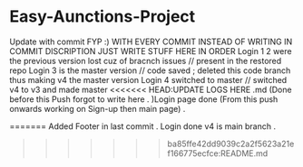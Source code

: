 # Easy-Aunctions-Project
Update with commit 
FYP :) 
WITH EVERY COMMIT INSTEAD OF WRITING IN COMMIT DISCRIPTION JUST WRITE STUFF HERE IN ORDER 
Login 1 2 were the previous version lost cuz of bracnch issues // present in the restored repo 
Login 3 is the master version // code saved ; deleted this code branch thus making v4 the master version 
Login 4 switched to master // switched v4 to v3 and made master 
<<<<<<< HEAD:UPDATE LOGS HERE .md
(Done before this Push forgot to write here . )Login page done (From this push onwards working on Sign-up then main page) . 



=======
Added Footer in last commit . 
Login done v4 is main branch . 
>>>>>>> ba85ffe42dd9039c2a2f5623a21ef166775ecfce:README.md

